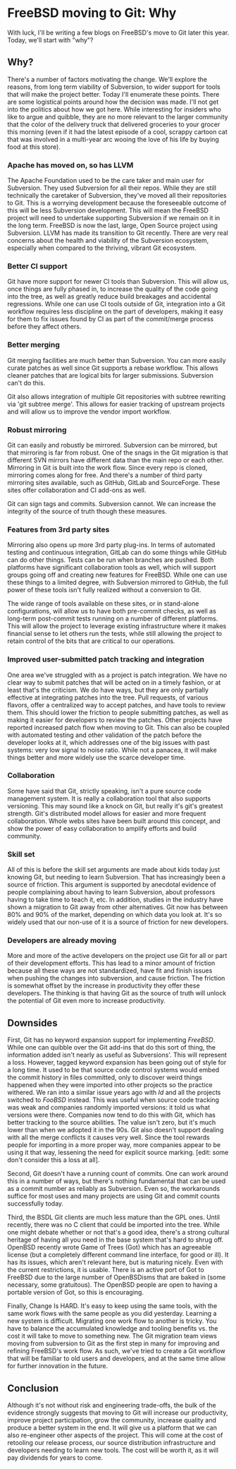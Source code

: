 # FreeBSD moving to Git: Why

With luck, I'll be writing a few blogs on FreeBSD's move to Git later this year. Today, we'll start with "why"?

## Why?

There's a number of factors motivating the change. We'll explore the reasons, from long term viability of Subversion, to wider support for tools that will make the project better. Today I'll enumerate these points. There are some logistical points around how the decision was made. I'll not get into the politics about how we got here. While interesting for insiders who like to argue and quibble, they are no more relevant to the larger community that the color of the delivery truck that delivered groceries to your grocer this morning (even if it had the latest episode of a cool, scrappy cartoon cat that was involved in a multi-year arc wooing the love of his life by buying food at this store).

### Apache has moved on, so has LLVM
The Apache Foundation used to be the care taker and main user for Subversion. They used Subversion for all their repos. While they are still technically the caretaker of Subversion, they've moved all their repositories to Git. This is a worrying development because the foreseeable outcome of this will be less Subversion development. This will mean the FreeBSD project will need to undertake supporting Subversion if we remain on it in the long term. FreeBSD is now the last, large, Open Source project using Subversion. LLVM has made its transition to Git recently. There are very real concerns about the health and viability of the Subversion ecosystem, especially when compared to the thriving, vibrant Git ecosystem.

### Better CI support
Git have more support for newer CI tools than Subversion. This will allow us, once things are fully phased in, to increase the quality of the code going into the tree, as well as greatly reduce build breakages and accidental regressions. While one can use CI tools outside of Git, integration into a Git workflow requires less discipline on the part of developers, making it easy for them to fix issues found by CI as part of the commit/merge process before they affect others.

### Better merging
Git merging facilities are much better than Subversion. You can more easily curate patches as well since Git supports a rebase workflow. This allows cleaner patches that are logical bits for larger submissions. Subversion can't do this.

Git also allows integration of multiple Git repositories with subtree rewriting via 'git subtree merge'. This allows for easier tracking of upstream projects and will allow us to improve the vendor import workflow.

### Robust mirroring
Git can easily and robustly be mirrored. Subversion can be mirrored, but that mirroring is far from robust. One of the snags in the Git migration is that different SVN mirrors have different data than the main repo or each other. Mirroring in Git is built into the work flow. Since every repo is cloned, mirroring comes along for free. And there's a number of third party mirroring sites available, such as GitHub, GitLab and SourceForge. These sites offer collaboration and CI add-ons as well.

Git can sign tags and commits. Subversion cannot. We can increase the integrity of the source of truth though these measures.

### Features from 3rd party sites
Mirroring also opens up more 3rd party plug-ins. In terms of automated testing and continuous integration, GitLab can do some things while GitHub can do other things. Tests can be run when branches are pushed. Both platforms have significant collaboration tools as well, which will support groups going off and creating new features for FreeBSD. While one can use these things to a limited degree, with Subversion mirrored to GitHub, the full power of these tools isn't fully realized without a conversion to Git.

The wide range of tools available on these sites, or in stand-alone configurations, will allow us to have both pre-commit checks, as well as long-term post-commit tests running on a number of different platforms. This will allow the project to leverage existing infrastructure where it makes financial sense to let others run the tests, while still allowing the project to retain control of the bits that are critical to our operations.

### Improved user-submitted patch tracking and integration
One area we've struggled with as a project is patch integration. We have no clear way to submit patches that will be acted on in a timely fashion, or at least that's the criticism. We do have ways, but they are only partially effective at integrating patches into the tree. Pull requests, of various flavors, offer a centralized way to accept patches, and have tools to review them. This should lower the friction to people submitting patches, as well as making it easier for developers to review the patches. Other projects have reported increased patch flow when moving to Git. This can also be coupled with automated testing and other validation of the patch before the developer looks at it, which addresses one of the big issues with past systems: very low signal to noise ratio. While not a panacea, it will make things better and more widely use the scarce developer time.

### Collaboration
Some have said that Git, strictly speaking, isn't a pure source code management system. It is really a collaboration tool that also supports versioning. This may sound like a knock on Git, but really it's git's greatest strength. Git's distributed model allows for easier and more frequent collaboration. Whole webs sites have been built around this concept, and show the power of easy collaboration to amplify efforts and build community.

### Skill set
All of this is before the skill set arguments are made about kids today just knowing Git, but needing to learn Subversion. That has increasingly been a source of friction. This argument is supported by anecdotal evidence of people complaining about having to learn Subversion, about professors having to take time to teach it, etc. In addition, studies in the industry have shown a migration to Git away from other alternatives. Git now has between 80% and 90% of the market, depending on which data you look at. It's so widely used that our non-use of it is a source of friction for new developers.

### Developers are already moving
More and more of the active developers on the project use Git for all or part of their development efforts. This has lead to a minor amount of friction because all these ways are not standardized, have fit and finish issues when pushing the changes into subversion, and cause friction. The friction is somewhat offset by the increase in productivity they offer these developers. The thinking is that having Git as the source of truth will unlock the potential of Git even more to increase productivity.

## Downsides
First, Git has no keyword expansion support for implementing $FreeBSD$. While one can quibble over the Git add-ins that do this sort of thing, the information added isn't nearly as useful as Subversions'. This will represent a loss. However, tagged keyword expansion has been going out of style for a long time. It used to be that source code control systems would embed the commit history in files committed, only to discover weird things happened when they were imported into other projects so the practice withered. We ran into a similar issue years ago with $Id$ and all the projects switched to $FooBSD$ instead. This was useful when source code tracking was weak and companies randomly imported versions: it told us what versions were there. Companies now tend to do this with Git, which has better tracking to the source abilities. The value isn't zero, but it's much lower than when we adopted it in the 90s. Git also doesn't support dealing with all the merge conflicts it causes very well. Since the tool rewards people for importing in a more proper way, more companies appear to be using it that way, lessening the need for explicit source marking. [edit: some don't consider this a loss at all].

Second, Git doesn't have a running count of commits. One can work around this in a number of ways, but there's nothing fundamental that can be used as a commit number as reliably as Subversion. Even so, the workarounds suffice for most uses and many projects are using Git and commit counts successfully today.

Third, the BSDL Git clients are much less mature than the GPL ones. Until recently, there was no C client that could be imported into the tree. While one might debate whether or not that's a good idea, there's a strong cultural heritage of having all you need in the base system that's hard to shrug off. OpenBSD recently wrote Game of Trees (Got) which has an agreeable license (but a completely different command line interface, for good or ill). It has its issues, which aren't relevant here, but is maturing nicely. Even with the current restrictions, it is usable. There is an active port of Got to FreeBSD due to the large number of OpenBSDisms that are baked in (some necessary, some gratuitous). The OpenBSD people are open to having a portable version of Got, so this is encouraging.

Finally, Change Is HARD. It's easy to keep using the same tools, with the same work flows with the same people as you did yesterday. Learning a new system is difficult. Migrating one work flow to another is tricky. You have to balance the accumulated knowledge and tooling benefits vs. the cost it will take to move to something new. The Git migration team views moving from subversion to Git as the first step in many for improving and refining FreeBSD's work flow. As such, we've tried to create a Git workflow that will be familiar to old users and developers, and at the same time allow for further innovation in the future.

## Conclusion
Although it's not without risk and engineering trade-offs, the bulk of the evidence strongly suggests that moving to Git will increase our productivity, improve project participation, grow the community, increase quality and produce a better system in the end. It will give us a platform that we can also re-engineer other aspects of the project. This will come at the cost of retooling our release process, our source distribution infrastructure and developers needing to learn new tools. The cost will be worth it, as it will pay dividends for years to come.
